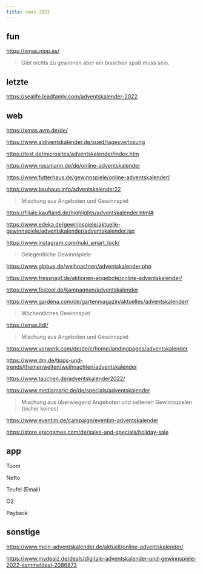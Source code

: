 ```yaml
---
title: xmas 2022
---
```

## fun  
  
https://xmas.nipp.es/  
> Gibt nichts zu gewinnen aber ein bisschen spaß muss sein.  
  
  
## letzte  

https://sealife.leadfamly.com/adventskalender-2022   
 
   
## web 

https://xmas.avm.de/de/

https://www.aldiventskalender.de/sued/tagesverlosung

https://test.de/microsites/adventskalender/index.htm

https://www.rossmann.de/de/online-adventskalender

https://www.futterhaus.de/gewinnspiele/online-adventskalender/

https://www.bauhaus.info/adventskalender22
> Mischung aus Angeboten und Gewinnspiel

https://filiale.kaufland.de/highlights/adventskalender.html#

https://www.edeka.de/gewinnspiele/aktuelle-gewinnspiele/adventskalender/adventskalender.jsp

https://www.instagram.com/nuki_smart_lock/
> Gelegentliche Gewinnspiele 

https://www.globus.de/weihnachten/adventskalender.php

https://www.fressnapf.de/aktionen-angebote/online-adventskalender/

https://www.festool.de/kampagnen/adventskalender

https://www.gardena.com/de/gartenmagazin/aktuelles/adventskalender/
> Wöchentliches Gewinnspiel

https://xmas.lidl/
> Mischung aus Angeboten und Gewinnspiel

https://www.vorwerk.com/de/de/c/home/landingpages/adventskalender

https://www.dm.de/tipps-und-trends/themenwelten/weihnachten/adventskalender

https://www.tauchen.de/adventskalender2022/

https://www.mediamarkt.de/de/specials/adventskalender
> Mischung aus überwiegend Angeboten und seltenen Gewinnspielen (bisher keines)

https://www.eventim.de/campaign/eventim-adventskalender

https://store.epicgames.com/de/sales-and-specials/holiday-sale  
 
  

## app

Toom

Netto

Teufel (Email)

O2

Payback


## sonstige

https://www.mein-adventskalender.de/aktuell/online-adventskalender/

https://www.mydealz.de/deals/digitale-adventskalender-und-gewinnspiele-2022-sammeldeal-2086873
